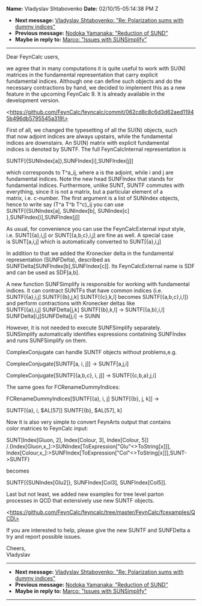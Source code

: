 **Name:** Vladyslav Shtabovenko
**Date:** 02/10/15-05:14:38 PM Z

  - **Next message:** [Vladyslav Shtabovenko: "Re: Polarization sums
    with dummy indices"](0844.html)
  - **Previous message:** [Nodoka Yamanaka: "Reduction of
    SUND"](0842.html)
  - **Maybe in reply to:** [Marco: "Issues with SUNSimplify"](0705.html)

-----

Dear FeynCalc users,  

we agree that in many computations it is quite useful to work with
SU(N)  
matrices in the fundamental representation that carry explicit  
fundamental indices. Although one can define such objects and do the  
necessary contractions by hand, we decided to implement this as a new  
feature in the upcoming FeynCalc 9. It is already available in the  
development version.  

\<https://github.com/FeynCalc/feyncalc/commit/062cd8c8c6d3d62aed11945b496db5795545a319\>  

First of all, we changed the typesetting of all the SU(N) objects,
such  
that now adjoint indices are always upstairs, while the fundamental  
indices are downstairs. An SU(N) matrix with explicit fundamental  
indices is denoted by SUNTF. The full FeynCalcInternal representation
is  

SUNTF[{SUNIndex[a]},SUNFIndex[i],SUNFIndex[j]]  

which corresponds to T^a\_ij, where a is the adjoint, while i and j
are  
fundamental indices. Note the new head SUNFIndex that stands for  
fundamental indices. Furthermore, unlike SUNT, SUNTF commutes with  
everything, since it is not a matrix, but a particular element of a  
matrix, i.e. c-number. The first argument is a list of SUNIndex
objects,  
hence to write say (T^a T^b T^c)\_ij you can use  
SUNTF[{SUNIndex[a], SUNIndex[b], SUNIndex[c]
},SUNFIndex[i],SUNFIndex[j]]  

As usual, for convenience you can use the FeynCalcExternal input
style,  
i.e. SUNT[{a},i,j] or SUNT[{a,b,c},i,j] are fine as
well. A special case  
is SUNT[a,i,j] which is automatically converted to
SUNT[{a},i,j]  

In addition to that we added the Kronecker delta in the fundamental  
representation (SUNFDelta), described as  
SUNFDelta[SUNFIndex[b],SUNFIndex[c]]. Its
FeynCalcExternal name is SDF  
and can be used as SDF[a,b].  

A new function SUNFSimplify is responsible for working with
fundamental  
indices. It can contract SUNTFs that have common indices (i.e.  
SUNTF[{a},i,j] SUNTF[{b},j,k] SUNTF[{c},k,l]
becomes SUNTF[{a,b,c},i,l])  
and perform contractions with Kronecker deltas like  
SUNTF[{a},i,j] SUNFDelta[j,k] SUNTF[{b},k,l] -\>
SUNTF[{a,b},i,l]  
SUNFDelta[i,j]SUNFDelta[j,i] -\> SUNN  

However, it is not needed to execute SUNFSimplify separately.  
SUNSimplify automatically identifies expressions contatining SUNFIndex  
and runs SUNFSimplify on them.  

ComplexConjugate can handle SUNTF objects without problems,e.g.  

ComplexConjugate[SUNTF[a, i, j]] -\>
SUNTF[a,j,i]  

ComplexConjugate[SUNTF[{a,b,c}, i, j]] -\>
SUNTF[{c,b,a},j,i]  

The same goes for FCRenameDummyIndices:  

FCRenameDummyIndices[SUNTF[{a}, i, j] SUNTF[{b}, j,
k]] -\>  

SUNTF[{a}, i, $AL[57]] SUNTF[{b}, $AL[57],
k]  

Now it is also very simple to convert FeynArts output that contains  
color matrices to FeynCalc input:  

SUNT[Index[Gluon, 2], Index[Colour, 3],
Index[Colour, 5]]  
/.{Index[Gluon,x\_]:\>SUNIndex[ToExpression["Glu"\<\>ToString[x]]],  
Index[Colour,x\_]:\>SUNFIndex[ToExpression["Col"\<\>ToString[x]]],SUNT-\>SUNTF}  

becomes  

SUNTF[{SUNIndex[Glu2]}, SUNFIndex[Col3],
SUNFIndex[Col5]].  

Last but not least, we added new examples for tree level parton  
processes in QCD that extensively use new SUNTF objects.  

\<https://github.com/FeynCalc/feyncalc/tree/master/FeynCalc/fcexamples/QCD\>  

If you are interested to help, please give the new SUNTF and SUNFDelta
a  
try and report possible issues.  

Cheers,  
Vladyslav  

-----

  - **Next message:** [Vladyslav Shtabovenko: "Re: Polarization sums
    with dummy indices"](0844.html)
  - **Previous message:** [Nodoka Yamanaka: "Reduction of
    SUND"](0842.html)
  - **Maybe in reply to:** [Marco: "Issues with SUNSimplify"](0705.html)

-----


